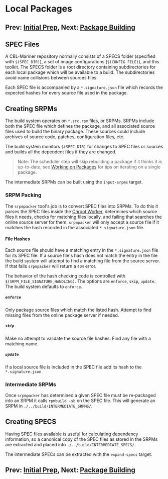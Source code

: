 Local Packages
===
## Prev: [Initial Prep](1_initial_prep.md), Next: [Package Building](3_package_building.md)
## SPEC Files

A CBL-Mariner repository normally consists of a SPECS folder (specified with `$(SPEC_DIR)`), a set of image configurations (`$(CONFIG_FILE)`), and this toolkit. The SPECS folder is a root directory containing subdirectories for each local package which will be available to a build. The subdirectories avoid name collisions between sources files.

Each SPEC file is accompanied by a `*.signature.json` file which records the expected hashes for every source file used in the package.

## Creating SRPMs
The build system operates on `*.src.rpm` files, or SRPMs. SRPMs include both the SPEC file which defines the package, and all associated source files used to build the binary package. These sources could include archives of source code, patches, configuration files, etc.

The build system monitors `$(SPEC_DIR)` for changes to SPEC files or sources and builds all the dependent files if they are changed.
> Note: The scheduler step will skip rebuilding a package if it thinks it is up-to-date, see [Working on Packages](../building/building.md#working-on-packages) for tips on iterating on a single package.

The intermediate SRPMs can be built using the `input-srpms` target.

### SRPM Packing
The `srpmpacker` tool's job is to convert SPEC files into SRPMs. To do this it parses the SPEC files inside the [Chroot Worker](1_initial_prep.md#chroot_worker), determines which source files it needs, checks for matching files locally, and failing that searches the online source server for them. `srpmpacker` will only accept a source file if it matches the hash recorded in the associated `*.signature.json` file.

#### File Hashes
Each source file should have a matching entry in the `*.signature.json` file for its SPEC file. If a source file's hash does not match the entry in the file the build system will attempt to find a matching file from the source server. If that fails `srpmpacker` will return a `404` error.

The behavior of the hash checking code is controlled with `$(SRPM_FILE_SIGNATURE_HANDLING)`. The options are `enforce`, `skip`, `update`. The build system defaults to `enforce`.
##### `enforce`
Only package source files which match the listed hash. Attempt to find missing files from the online package server if needed.
##### `skip`
Make no attempt to validate the source file hashes. Find any file with a matching name.
##### `update`
If a local source file is included in the SPEC file add its hash to the `*.signature.json`

### Intermediate SRPMs
Once `srpmpacker` has determined a given SPEC file must be re-packaged into an SRPM it calls `rpmbuild -sb` on the SPEC file. This will generate an SRPM in `./../build/INTERMEDIATE_SRPMS/`.

## Creating SPECS
Having SPEC files available is useful for calculating dependency information, so a canonical copy of the SPEC files as stored in the SRPMs are extracted and placed into `./../build/INTERMEDIATE_SPECS/`.

The intermediate SPECs can be extracted with the `expand-specs` target.

## Prev: [Initial Prep](1_initial_prep.md), Next: [Package Building](3_package_building.md)